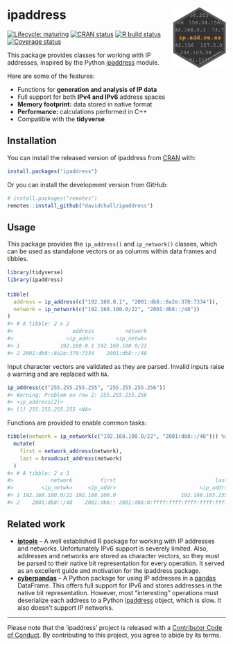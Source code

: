 
<!-- README.md is generated from README.Rmd. Please edit that file -->

# ipaddress <a href='https://davidchall.github.io/ipaddress'><img src='man/figures/logo.png' align="right" height="139" /></a>

<!-- badges: start -->

[![Lifecycle:
maturing](https://img.shields.io/badge/lifecycle-maturing-blue.svg)](https://www.tidyverse.org/lifecycle/#maturing)
[![CRAN
status](https://www.r-pkg.org/badges/version/ipaddress)](https://CRAN.R-project.org/package=ipaddress)
[![R build
status](https://github.com/davidchall/ipaddress/workflows/R-CMD-check/badge.svg)](https://github.com/davidchall/ipaddress/actions)
[![Coverage
status](https://codecov.io/gh/davidchall/ipaddress/branch/master/graph/badge.svg)](https://codecov.io/gh/davidchall/ipaddress?branch=master)
<!-- badges: end -->

This package provides classes for working with IP addresses, inspired by
the Python [ipaddress](https://docs.python.org/library/ipaddress.html)
module.

Here are some of the features:

  - Functions for **generation and analysis of IP data**
  - Full support for both **IPv4 and IPv6** address spaces
  - **Memory footprint:** data stored in native format
  - **Performance:** calculations performed in C++
  - Compatible with the **tidyverse**

## Installation

You can install the released version of ipaddress from
[CRAN](https://CRAN.R-project.org) with:

``` r
install.packages("ipaddress")
```

Or you can install the development version from GitHub:

``` r
# install.packages("remotes")
remotes::install_github("davidchall/ipaddress")
```

## Usage

This package provides the `ip_address()` and `ip_network()` classes,
which can be used as standalone vectors or as columns within data frames
and tibbles.

``` r
library(tidyverse)
library(ipaddress)

tibble(
  address = ip_address(c("192.168.0.1", "2001:db8::8a2e:370:7334")),
  network = ip_network(c("192.168.100.0/22", "2001:db8::/48"))
)
#> # A tibble: 2 x 2
#>                   address          network
#>                 <ip_addr>       <ip_netwk>
#> 1             192.168.0.1 192.168.100.0/22
#> 2 2001:db8::8a2e:370:7334    2001:db8::/48
```

Input character vectors are validated as they are parsed. Invalid inputs
raise a warning and are replaced with `NA`.

``` r
ip_address(c("255.255.255.255", "255.255.255.256"))
#> Warning: Problem on row 2: 255.255.255.256
#> <ip_address[2]>
#> [1] 255.255.255.255 <NA>
```

Functions are provided to enable common tasks:

``` r
tibble(network = ip_network(c("192.168.100.0/22", "2001:db8::/48"))) %>%
  mutate(
    first = network_address(network),
    last = broadcast_address(network)
  )
#> # A tibble: 2 x 3
#>            network         first                                last
#>         <ip_netwk>     <ip_addr>                           <ip_addr>
#> 1 192.168.100.0/22 192.168.100.0                     192.168.103.255
#> 2    2001:db8::/48    2001:db8:: 2001:db8:0:ffff:ffff:ffff:ffff:ffff
```

## Related work

  - [**iptools**](https://hrbrmstr.github.io/iptools/) – A well
    established R package for working with IP addresses and networks.
    Unfortunately IPv6 support is severely limited. Also, addresses and
    networks are stored as character vectors, so they must be parsed to
    their native bit representation for every operation. It served as an
    excellent guide and motivation for the ipaddress package.
  - [**cyberpandas**](https://cyberpandas.readthedocs.io) – A Python
    package for using IP addresses in a
    [pandas](https://pandas.pydata.org) DataFrame. This offers full
    support for IPv6 and stores addresses in the native bit
    representation. However, most “interesting” operations must
    deserialize each address to a Python
    [ipaddress](https://docs.python.org/library/ipaddress.html) object,
    which is slow. It also doesn’t support IP networks.

-----

Please note that the ‘ipaddress’ project is released with a [Contributor
Code of
Conduct](https://davidchall.github.io/ipaddress/CODE_OF_CONDUCT.html).
By contributing to this project, you agree to abide by its terms.
